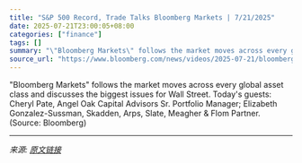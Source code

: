 ```yaml
---
title: "S&P 500 Record, Trade Talks Bloomberg Markets | 7/21/2025"
date: 2025-07-21T23:00:05+08:00
categories: ["finance"]
tags: []
summary: "\"Bloomberg Markets\" follows the market moves across every global asset class and discusses the biggest issues for Wall Street. Today's guests: Cheryl Pate, Angel Oak Capital Advisors Sr. Portfolio Man"
source_url: "https://www.bloomberg.com/news/videos/2025-07-21/bloomberg-markets-7-21-2025-video"
---
```


"Bloomberg Markets" follows the market moves across every global asset class and discusses the biggest issues for Wall Street. Today's guests: Cheryl Pate, Angel Oak Capital Advisors Sr. Portfolio Manager; Elizabeth Gonzalez-Sussman, Skadden, Arps, Slate, Meagher & Flom Partner. (Source: Bloomberg)

---

*来源: [原文链接](https://www.bloomberg.com/news/videos/2025-07-21/bloomberg-markets-7-21-2025-video)*
